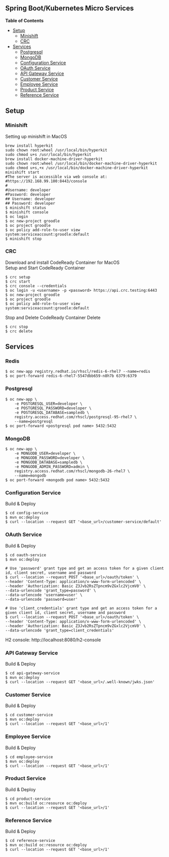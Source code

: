 Spring Boot/Kubernetes Micro Services
-------------------------------------

**Table of Contents**
- [Setup](#setup)
    - [Minishift](#minishift)
    - [CRC](#CRC)
- [Services](#services)
    - [Postgresql](#postgresql)
    - [MongoDB](#mongodb)
    - [Configuration Service](#configuration-service)
    - [OAuth Service](#oauth-service)
    - [API Gateway Service](#api-gateway-service)
    - [Customer Service](#customer-service)
    - [Employee Service](#employee-service)
    - [Product Service](#product-service)
    - [Reference Service](#reference-service)
## Setup
### Minishift
Setting up minishift in MacOS
```shell
brew install hyperkit
sudo chown root:wheel /usr/local/bin/hyperkit
sudo chmod u+s /usr/local/bin/hyperkit
brew install docker-machine-driver-hyperkit
sudo chown root:wheel /usr/local/bin/docker-machine-driver-hyperkit
sudo chmod u+s,+x /usr/local/bin/docker-machine-driver-hyperkit
minishift start
#The server is accessible via web console at:
#https://192.168.99.100:8443/console
#
#Username: developer
#Password: developer
## Username: developer
## Password: developer    
$ minishift status
$ minishift console
$ oc login
$ oc new-project groodle
$ oc project groodle
$ oc policy add-role-to-user view system:serviceaccount:groodle:default
$ minishift stop
```
### CRC
Download and install CodeReady Container for MacOS<br>
Setup and Start CodeReady Container
```shell
$ crc setup
$ crc start
$ crc console --credentials
$ oc login -u <username> -p <password> https://api.crc.testing:6443
$ oc new-project groodle
$ oc project groodle
$ oc policy add-role-to-user view system:serviceaccount:groodle:default
```
Stop and Delete CodeReady Container
Delete 
```shell
$ crc stop
$ crc delete
```
## Services
### Redis
```shell script
$ oc new-app registry.redhat.io/rhscl/redis-6-rhel7 --name=redis
$ oc port-forward redis-6-rhel7-5547dbb659-n8h7b 6379:6379
```
### Postgresql
```shell script
$ oc new-app \
    -e POSTGRESQL_USER=developer \
    -e POSTGRESQL_PASSWORD=developer \
    -e POSTGRESQL_DATABASE=sampledb \
    registry.access.redhat.com/rhscl/postgresql-95-rhel7 \
    --name=postgresql
$ oc port-forward <postgresql pod name> 5432:5432
```
### MongoDB
```shell script
$ oc new-app \
    -e MONGODB_USER=developer \
    -e MONGODB_PASSWORD=developer \
    -e MONGODB_DATABASE=sampledb \
    -e MONGODB_ADMIN_PASSWORD=admin \
    registry.access.redhat.com/rhscl/mongodb-26-rhel7 \
    --name=mongodb
$ oc port-forward <mongodb pod name> 5432:5432
```
### Configuration Service
Build & Deploy
```shell
$ cd config-service
$ mvn oc:deploy
$ curl --location --request GET '<base_url>/customer-service/default'
```
### OAuth Service
Build & Deploy
```shell script
$ cd oauth-service
$ mvn oc:deploy

# Use 'password' grant type and get an access token for a given client id, client secret, username and password
$ curl --location --request POST '<base_url>/oauth/token' \
--header 'Content-Type: application/x-www-form-urlencoded' \
--header 'Authorization: Basic Z3Jvb2RsZTpncm9vZGxlc2VjcmV0' \
--data-urlencode 'grant_type=password' \
--data-urlencode 'username=user' \
--data-urlencode 'password=user'

# Use 'client_credentials' grant type and get an access token for a given client id, client secret, username and password 
$ curl --location --request POST '<base_url>/oauth/token' \
--header 'Content-Type: application/x-www-form-urlencoded' \
--header 'Authorization: Basic Z3Jvb2RsZTpncm9vZGxlc2VjcmV0' \
--data-urlencode 'grant_type=client_credentials'
```
H2 console: http://localhost:8080/h2-console
### API Gateway Service
Build & Deploy
```shell script
$ cd api-gateway-service
$ mvn oc:deploy 
$ curl --location --request GET '<base_url>/.well-known/jwks.json'
```
### Customer Service
Build & Deploy
```shell script
$ cd customer-service
$ mvn oc:deploy
$ curl --location --request GET '<base_url>/1'
```
### Employee Service
Build & Deploy
```shell script
$ cd employee-service
$ mvn oc:deploy
$ curl --location --request GET '<base_url>/1'
```
### Product Service
Build & Deploy
```shell script
$ cd product-service
$ mvn oc:build oc:resource oc:deploy 
$ curl --location --request GET '<base_url>/1'
```
### Reference Service
Build & Deploy
```shell script
$ cd reference-service
$ mvn oc:build oc:resource oc:deploy 
$ curl --location --request GET '<base_url>/1'
```